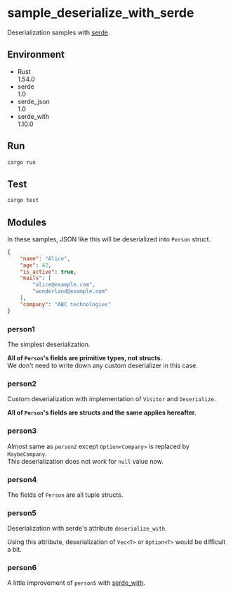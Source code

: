 # sample_deserialize_with_serde
Deserialization samples with [serde](https://serde.rs).

## Environment
- Rust  
  1.54.0
- serde  
  1.0
- serde_json  
  1.0
- serde_with  
  1.10.0

## Run
```sh
cargo run
```

## Test
```sh
cargo test
```

## Modules
In these samples, JSON like this will be deserialized into `Person` struct.

```json
{
    "name": "Alice",
    "age": 42,
    "is_active": true,
    "mails": [
        "alice@example.com",
        "wonderland@example.com"
    ],
    "company": "ABC technologies"
}
```

### person1
The simplest deserialization.

**All of `Person`'s fields are primitive types, not structs.**  
We don't need to write down any custom deserializer in this case.

### person2
Custom deserialization with implementation of `Visitor` and `Deserialize`.

**All of `Person`'s fields are structs and the same applies hereafter.**

### person3
Almost same as `person2` except `Option<Company>` is replaced by `MaybeCompany`.  
This deserialization does not work for `null` value now.

### person4
The fields of `Person` are all tuple structs.

### person5
Deserialization with serde's attribute `deserialize_with`.

Using this attribute, deserialization of `Vec<T>` or `Option<T>` would be difficult a bit.

### person6
A little improvement of `person5` with [serde_with](https://docs.rs/serde_with/).